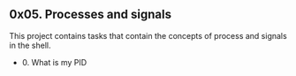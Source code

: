 <h2>0x05. Processes and signals</h2>
<p>This project contains tasks that contain the concepts of process and signals in the shell.</p>
<ul>
<li>0. What is my PID</li>

